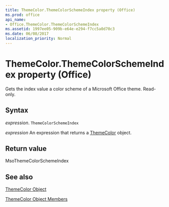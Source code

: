 ```yaml
---
title: ThemeColor.ThemeColorSchemeIndex property (Office)
ms.prod: office
api_name:
- Office.ThemeColor.ThemeColorSchemeIndex
ms.assetid: 1997ee05-909b-e64e-e294-f7cc5a0d70c3
ms.date: 06/08/2017
localization_priority: Normal
---
```



# ThemeColor.ThemeColorSchemeIndex property (Office)

Gets the index value a color scheme of a Microsoft Office theme. Read-only.


## Syntax

_expression_. `ThemeColorSchemeIndex`

 _expression_ An expression that returns a [ThemeColor](Office.ThemeColor.md) object.


## Return value

MsoThemeColorSchemeIndex


## See also


[ThemeColor Object](Office.ThemeColor.md)



[ThemeColor Object Members](./overview/Library-Reference/themecolor-members-office.md)

